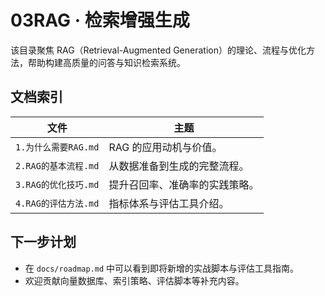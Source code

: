 # 03RAG · 检索增强生成

该目录聚焦 RAG（Retrieval-Augmented Generation）的理论、流程与优化方法，帮助构建高质量的问答与知识检索系统。

## 文档索引

| 文件 | 主题 |
| ---- | ---- |
| `1.为什么需要RAG.md` | RAG 的应用动机与价值。 |
| `2.RAG的基本流程.md` | 从数据准备到生成的完整流程。 |
| `3.RAG的优化技巧.md` | 提升召回率、准确率的实践策略。 |
| `4.RAG的评估方法.md` | 指标体系与评估工具介绍。 |

## 下一步计划

- 在 `docs/roadmap.md` 中可以看到即将新增的实战脚本与评估工具指南。
- 欢迎贡献向量数据库、索引策略、评估脚本等补充内容。
